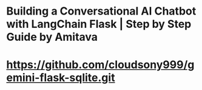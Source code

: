 # Building a Conversational AI Chatbot with LangChain Flask | Step by Step Guide by Amitava

# https://github.com/cloudsony999/gemini-flask-sqlite.git